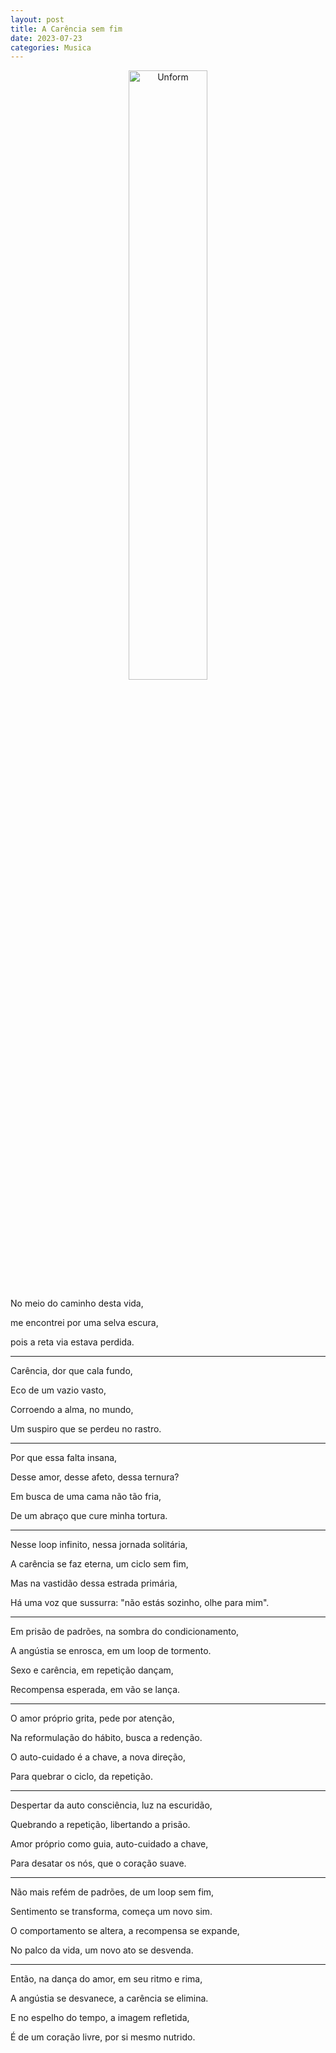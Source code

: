 ```yaml
---
layout: post
title: A Carência sem fim
date: 2023-07-23
categories: Musica
---
```


<p align="center">
<img src="{{ site.baseurl }}/images/2023-07-24-A-Carencia-sem-fim.png" height="50%" width="50%" alt="Unform" />
</p>

No meio do caminho desta vida,

me encontrei por uma selva escura,

pois a reta via estava perdida.

---

Carência, dor que cala fundo,

Eco de um vazio vasto,

Corroendo a alma, no mundo,

Um suspiro que se perdeu no rastro.

---

Por que essa falta insana,

Desse amor, desse afeto, dessa ternura?

Em busca de uma cama não tão fria,

De um abraço que cure minha tortura.

---

Nesse loop infinito, nessa jornada solitária,

A carência se faz eterna, um ciclo sem fim,

Mas na vastidão dessa estrada primária,

Há uma voz que sussurra: "não estás sozinho, olhe para mim".

---

Em prisão de padrões, na sombra do condicionamento,

A angústia se enrosca, em um loop de tormento.

Sexo e carência, em repetição dançam,

Recompensa esperada, em vão se lança.

---

O amor próprio grita, pede por atenção,

Na reformulação do hábito, busca a redenção.

O auto-cuidado é a chave, a nova direção,

Para quebrar o ciclo, da repetição.

---

Despertar da auto consciência, luz na escuridão,

Quebrando a repetição, libertando a prisão.

Amor próprio como guia, auto-cuidado a chave,

Para desatar os nós, que o coração suave.

---

Não mais refém de padrões, de um loop sem fim,

Sentimento se transforma, começa um novo sim.

O comportamento se altera, a recompensa se expande,

No palco da vida, um novo ato se desvenda.

---

Então, na dança do amor, em seu ritmo e rima,

A angústia se desvanece, a carência se elimina.

E no espelho do tempo, a imagem refletida,

É de um coração livre, por si mesmo nutrido.